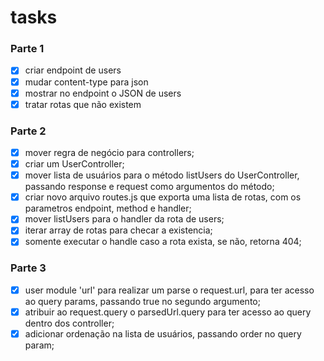 
# tasks

### Parte 1
- [x] criar endpoint de users
- [x] mudar content-type para json
- [x] mostrar no endpoint o JSON de users
- [x] tratar rotas que não existem
### Parte 2
- [x] mover regra de negócio para controllers;
- [x] criar um UserController;
- [x] mover lista de usuários para o método listUsers do UserController, passando response  e request como argumentos do método;
- [x] criar novo arquivo routes.js que exporta uma lista de rotas, com os parametros endpoint, method e handler;
- [x] mover listUsers para o handler da rota de users;
- [x] iterar array de rotas para checar a existencia;
- [x] somente executar o handle caso a rota exista, se não, retorna 404;
### Parte 3
- [x] user module 'url' para realizar um parse o request.url, para ter acesso ao query params, passando true no segundo argumento;
- [x] atribuir ao request.query o parsedUrl.query para ter acesso ao query dentro dos controller;
- [x] adicionar ordenação na lista de usuários, passando order no query param;